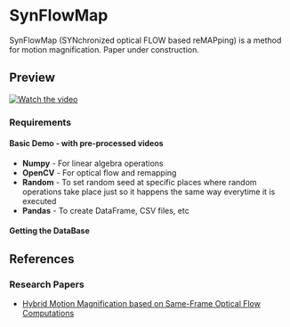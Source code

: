 # SynFlowMap

SynFlowMap (SYNchronized optical FLOW based reMAPping) is a method for motion magnification.
Paper under construction.

## Preview
[![Watch the video](https://img.youtube.com/vi/6ZXbFy3e6MM/maxresdefault.jpg)](https://youtu.be/6ZXbFy3e6MM)

### Requirements

#### Basic Demo - with pre-processed videos
* **Numpy** - For linear algebra operations
* **OpenCV** - For optical flow and remapping
* **Random** - To set random seed at specific places where random operations take place just so it happens the same way everytime it is executed
* **Pandas** - To create DataFrame, CSV files, etc
#### Getting the DataBase



## References


### Research Papers

* [Hybrid Motion Magnification based on Same-Frame Optical Flow Computations](https://ieeexplore.ieee.org/iel7/9287028/9287048/09287152.pdf?casa_token=q4Ya2dqwq8UAAAAA:vAitDPKaK8UGNVuHNMsSkFVC0P5YhhhF2x63i8N9IQtRQrgIPFF_SWfUHMCL-c7sFr2Fr1vsFQ)

